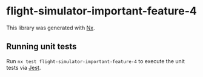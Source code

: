 # flight-simulator-important-feature-4

This library was generated with [Nx](https://nx.dev).

## Running unit tests

Run `nx test flight-simulator-important-feature-4` to execute the unit tests via [Jest](https://jestjs.io).
